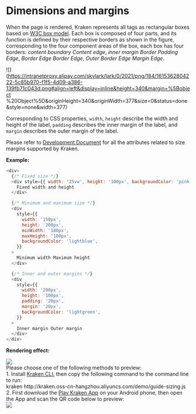 # Dimensions and margins

When the page is rendered, Kraken represents all tags as rectangular boxes based on [W3C box model](https://developer.mozilla.org/zh-CN/docs/Web/CSS/CSS_Box_Model/Introduction_to_the_CSS_box_model). Each box is composed of four parts, and its function is defined by their respective borders as shown in the figure, corresponding to the four component areas of the box, each box has four borders: _content boundary_ _Content edge_, _inner margin Border_ _Padding Edge_, _Border Edge_ _Border Edge_, _Outer Border Edge_ _Margin Edge_.

![](https://intranetproxy.alipay.com/skylark/lark/0/2021/png/184/1615362804222-5c85b970-f1f5-4d09-a386-139fb71c043d.png#align=left&display=inline&height=340&margin=%5Bobject %20Object%5D&originHeight=340&originWidth=377&size=0&status=done&style=none&width=377)

Corresponding to CSS properties, `width`, `height` describe the width and height of the label, `padding` describes the inner margin of the label, and `margin` describes the outer margin of the label.

Please refer to [Development Document](/en-US/api/styles/sizing) for all the attributes related to size margins supported by Kraken.

**Example:**

```js
<div>
  {/* Fixed size */}
  <div style={{ width: '25vw', height: '100px', backgroundColor: 'pink' }}>
    Fixed width and height
  </div>

  {/* Minimum and maximum size */}
  <div
    style={{
      width: '150px',
      height: '200px',
      minWidth: '180px',
      maxHeight: '100px',
      backgroundColor: 'lightblue',
    }}
  >
    Minimum width Maximum height
  </div>

  {/* Inner and outer margins */}
  <div
    style={{
      width: '200px',
      height: '100px',
      padding: '20px',
      margin: '20px',
      backgroundColor: 'lightgreen',
    }}
  >
    Inner margin Outer margin
  </div>
</div>
```

**Rendering effect:**

<div className="code-preview">
  <img className="preview-image" src="https://img.alicdn.com/imgextra/i1/O1CN01A33yOu1GtTzqOcw0e_!!6000000000680-2-tps-720-1324.png" />

  <div className="preview-tips">
    <div className="preview-title">
      Please choose one of the following methods to preview:
    </div>
    <div className="preview-row">
      <div>
        1. Install <a href="/en-US/guide#快 Experience-kraken">Kraken CLI</a>, then copy the following command to the command line to run:
      </div>
      <div className="preview-code">
        kraken http://kraken.oss-cn-hangzhou.aliyuncs.com/demo/guide-sizing.js
      </div>
    </div>
    <div className="preview-row">
      <div>
        2. First download the <a href="/en-US/guide#kraken-playground" >Play Kraken App</a> on your Android phone, then open the App and scan the QR code below to preview:
      </div>
      <img className="preview-qrcode" src="https://img.alicdn.com/imgextra/i3/O1CN01ZH38q51czMd4AIfb3_!!6000000003671-2-tps-200-200.png" />
    </div>
  </div>
</div>
